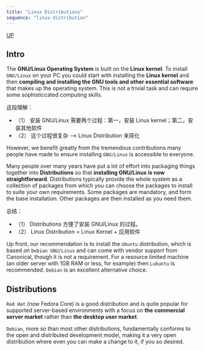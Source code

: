```yaml
---
title: "Linux Distributions"
sequence: "linux-distribution"
---
```


[UP](/linux.html)


## Intro

The **GNU/Linux Operating System** is built on the **Linux kernel**.
To install `GNU/Linux` on your PC you could start with installing the **Linux kernel** and
then **compiling and installing the GNU tools and other essential software** that makes up the operating system.
This is not a trivial task and can require some sophisticcated computing skills.

这段理解：

- （1） 安装 GNU/Linux 需要两个过程：第一，安装 Linux kernel；第二，安装其他软件
- （2） 这个过程很复杂  --> Linux Distribution 来简化

However, we benefit greatly from the tremendous contributions many people have made
to ensure installing `GNU/Linux` is accessible to everyone.

Many people over many years have put a lot of effort into packaging things together into **Distributions**
so that **installing GNU/Linux is now straightforward**.
Distributions typically provide the whole system as a collection of packages
from which you can choose the packages to install to suite your own requirements.
Some packages are mandatory, and form the base installation.
Other packages are then installed as you need them.

总结：

- （1） Distributions 方便了安装 GNU/Linux 的过程。
- （2） Linux Distribution = Linux Kernel + 应用软件

Up front, our recommendation is to install the `Ubuntu` distribution,
which is based on `Debian GNU/Linux` and can come with vendor support from Canonical, though it is not a requirement.
For a resource limited machine (an older server with 1GB RAM or less, for example) then `Lubuntu` is recommended.
`Debian` is an excellent alternative choice.

## Distributions

`Red Hat` (now Fedora Core) is a good distribution and is quite popular for supported server-based environments
with a focus on **the commercial server market** rather than **the desktop user market**.

`Debian`, more so than most other distributions,
fundamentally conforms to the open and distributed development model,
making it a very open distribution where even you can make a change to it, if you so desired.

